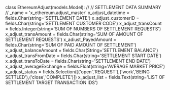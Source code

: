 class EthereumAdjust(models.Model): 
//
// SETTLEMENT DATA SUMMARY
//
_name = 'x_ethereum.adjust_master'
x_adjust_datetime = fields.Char(string='SETTLEMENT DATE') 
x_adjust_customerlD = fields.Char(string='SETTLEMENT CUSTOMER CODE') 
x_adjust_transCount = fields.Integer(string='SUM OF NUMBERS OF SETTLEMENT REQUESTS')
x_adjust_transAmount = fields.Char(string='SUM OF AMOUNT OF SETTLEMENT REQUESTS')
x_adiust_PayedAmount = fields.Char(string='SUM OF PAID AMOUNT OF SETTLEMENT')
x_adjust_balanceAmount = fields.Char(String='SETTLEMENT BALANCE') 
x_adjust_transFromDate = fields.Char(string='SETTLEMENT START DATE') 
x_adjust_transToDate = fields.Char(string='SETTLEMENT END DATE') 
x_adjust_averageExchange = fields.Float(string='AVERAGE MARKET PRICE') 
x_adjust_status = fields.Selection([('open','REQUEST'),('work','BEING SETTLED'),('close','COMPLETE')])
x_adjust_list = fields.Text(string='LIST OF SETTLEMENT TARGET TRANSACTION IDS')

